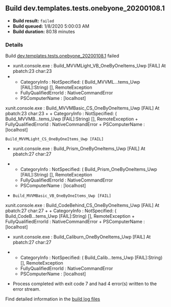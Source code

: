 ## Build dev.templates.tests.onebyone_20200108.1
- **Build result:** `failed`
- **Build queued:** 1/8/2020 5:00:03 AM
- **Build duration:** 80.18 minutes
### Details
Build [dev.templates.tests.onebyone_20200108.1](https://winappstudio.visualstudio.com/web/build.aspx?pcguid=a4ef43be-68ce-4195-a619-079b4d9834c2&builduri=vstfs%3a%2f%2f%2fBuild%2fBuild%2f32483) failed

+ xunit.console.exe :     Build_MVVMLight_VB_OneByOneItems_Uwp [FAIL]
At pbatch:23 char:23
+ 
    + CategoryInfo          : NotSpecified: (    Build_MVVML...tems_Uwp [FAIL]:String) [], RemoteException
    + FullyQualifiedErrorId : NativeCommandError
    + PSComputerName        : [localhost]
 
xunit.console.exe :     Build_MVVMBasic_CS_OneByOneItems_Uwp [FAIL]
At pbatch:23 char:23
+ 
    + CategoryInfo          : NotSpecified: (    Build_MVVMB...tems_Uwp [FAIL]:String) [], RemoteException
    + FullyQualifiedErrorId : NativeCommandError
    + PSComputerName        : [localhost]
 
    Build_MVVMLight_CS_OneByOneItems_Uwp [FAIL]

+ xunit.console.exe :     Build_Prism_OneByOneItems_Uwp [FAIL]
At pbatch:27 char:27
+ 
    + CategoryInfo          : NotSpecified: (    Build_Prism_OneByOneItems_Uwp [FAIL]:String) [], RemoteException
    + FullyQualifiedErrorId : NativeCommandError
    + PSComputerName        : [localhost]
 

+     Build_MVVMBasic_VB_OneByOneItems_Uwp [FAIL]
xunit.console.exe :     Build_CodeBehind_CS_OneByOneItems_Uwp [FAIL]
At pbatch:27 char:27
+ 
    + CategoryInfo          : NotSpecified: (    Build_CodeB...tems_Uwp [FAIL]:String) [], RemoteException
    + FullyQualifiedErrorId : NativeCommandError
    + PSComputerName        : [localhost]
 

+ xunit.console.exe :     Build_Caliburn_OneByOneItems_Uwp [FAIL]
At pbatch:27 char:27
+ 
    + CategoryInfo          : NotSpecified: (    Build_Calib...tems_Uwp [FAIL]:String) [], RemoteException
    + FullyQualifiedErrorId : NativeCommandError
    + PSComputerName        : [localhost]
 

+ Process completed with exit code 7 and had 4 error(s) written to the error stream.

Find detailed information in the [build log files]()
